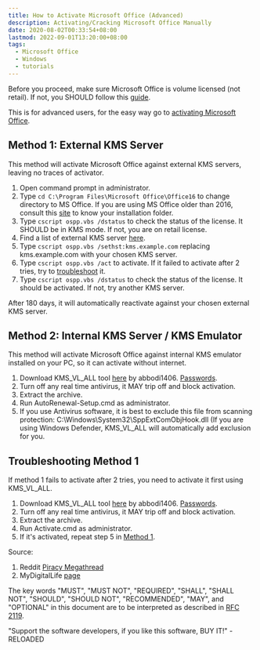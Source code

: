 ```yaml
---
title: How to Activate Microsoft Office (Advanced)
description: Activating/Cracking Microsoft Office Manually
date: 2020-08-02T00:33:54+08:00
lastmod: 2022-09-01T13:20:00+08:00
tags:
  - Microsoft Office
  - Windows
  - tutorials
---
```

Before you proceed, make sure Microsoft Office is volume licensed (not retail). If not, you SHOULD follow this [guide](../how-to-convert-microsoft-office-to-volume/).

This is for advanced users, for the easy way go to [activating Microsoft Office](../how-to-activate-microsoft-office/).

## Method 1: External KMS Server

This method will activate Microsoft Office against external KMS servers, leaving no traces of activator.

1. Open command prompt in administrator.
2. Type `cd C:\Program Files\Microsoft Office\Office16` to change directory to MS Office. If you are using MS Office older than 2016, consult this [site](https://www.ryadel.com/en/microsoft-office-default-installation-folders-versions/) to know your installation folder.
3. Type `cscript ospp.vbs /dstatus` to check the status of the license. It SHOULD be in KMS mode. If not, you are on retail license.
4. Find a list of external KMS server [here](https://gist.github.com/CHEF-KOCH/29cac70239eed583ad1c96dcb6de364b).
5. Type `cscript ospp.vbs /sethst:kms.example.com` replacing kms.example.com with your chosen KMS server.
6. Type `cscript ospp.vbs /act` to activate. If it failed to activate after 2 tries, try to [troubleshoot](#troubleshooting-method-1) it.
7. Type `cscript ospp.vbs /dstatus` to check the status of the license. It should be activated. If not, try another KMS server.

After 180 days, it will automatically reactivate against your chosen external KMS server.

## Method 2: Internal KMS Server / KMS Emulator

This method will activate Microsoft Office against internal KMS emulator installed on your PC, so it can activate without internet.

1. Download KMS_VL_ALL tool [here](https://app.box.com/s/6quxrz2zuj3644ov918ogqkihehpfijj) by abbodi1406. [Passwords](https://i.imgur.com/peLYgJX.jpg).
2. Turn off any real time antivirus, it MAY trip off and block activation.
3. Extract the archive.
4. Run AutoRenewal-Setup.cmd as administrator.
5. If you use Antivirus software, it is best to exclude this file from scanning protection: C:\Windows\System32\SppExtComObjHook.dll (If you are using Windows Defender, KMS_VL_ALL will automatically add exclusion for you.

## Troubleshooting Method 1

If method 1 fails to activate after 2 tries, you need to activate it first using KMS_VL_ALL.

1. Download KMS_VL_ALL tool [here](https://app.box.com/s/6quxrz2zuj3644ov918ogqkihehpfijj) by abbodi1406. [Passwords](https://i.imgur.com/peLYgJX.jpg).
2. Turn off any real time antivirus, it MAY trip off and block activation.
3. Extract the archive.
4. Run Activate.cmd as administrator.
5. If it's activated, repeat step 5 in [Method 1](#method-1-external-kms-server).

Source:

1. Reddit [Piracy Megathread](https://www.reddit.com/r/Piracy/wiki/megathread/tools)
2. MyDigitalLife [page](https://forums.mydigitallife.net/threads/kms_vl_all-smart-activation-script.79535/#post-838808)

The key words "MUST", "MUST NOT", "REQUIRED", "SHALL", "SHALL NOT", "SHOULD", "SHOULD NOT", "RECOMMENDED",  "MAY", and "OPTIONAL" in this document are to be interpreted as described in [RFC 2119](https://tools.ietf.org/html/rfc2119).

"Support the software developers, if you like this software, BUY IT!" - RELOADED